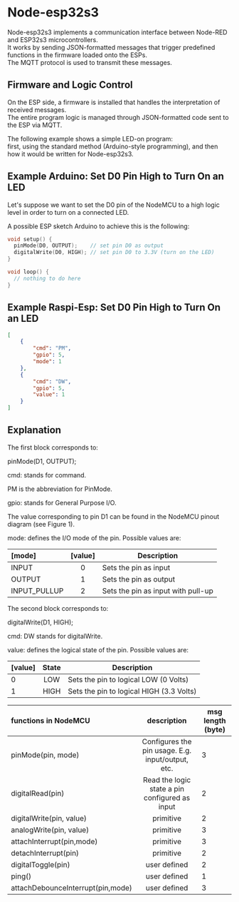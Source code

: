 # Node-esp32s3

Node-esp32s3 implements a communication interface between Node-RED and ESP32s3 microcontrollers.  
It works by sending JSON-formatted messages that trigger predefined functions in the firmware loaded onto the ESPs.  
The MQTT protocol is used to transmit these messages.

## Firmware and Logic Control

On the ESP side, a firmware is installed that handles the interpretation of received messages.  
The entire program logic is managed through JSON-formatted code sent to the ESP via MQTT.

The following example shows a simple LED-on program:  
first, using the standard method (Arduino-style programming), and then how it would be written for Node-esp32s3.

## Example Arduino: Set D0 Pin High to Turn On an LED

Let's suppose we want to set the D0 pin of the NodeMCU to a high logic level in order to turn on a connected LED.

A possible ESP sketch Arduino  to achieve this is the following:

```cpp
void setup() {
  pinMode(D0, OUTPUT);    // set pin D0 as output
  digitalWrite(D0, HIGH); // set pin D0 to 3.3V (turn on the LED)
}

void loop() {
  // nothing to do here
}
```

## Example Raspi-Esp: Set D0 Pin High to Turn On an LED

```json
[
    {
        "cmd": "PM",
        "gpio": 5,
        "mode": 1
    },
    {
        "cmd": "DW",
        "gpio": 5,
        "value": 1
    }
]
```

## Explanation

The first block corresponds to:

pinMode(D1, OUTPUT);

cmd: stands for command.

PM is the abbreviation for PinMode.


gpio: stands for General Purpose I/O.

The value corresponding to pin D1 can be found in the NodeMCU pinout diagram (see Figure 1).


mode: defines the I/O mode of the pin. Possible values are:

| [mode] | [value] | Description                          |
|:--------------|:-----:|--------------------------------------|
| INPUT         | 0     | Sets the pin as input                |
| OUTPUT        | 1     | Sets the pin as output               |
| INPUT_PULLUP  | 2     | Sets the pin as input with pull-up   |

The second block corresponds to:

digitalWrite(D1, HIGH);

cmd: DW stands for digitalWrite.

value: defines the logical state of the pin. Possible values are:

| [value] | State | Description                          |
|:------|:-----:|--------------------------------------|
| 0     | LOW   | Sets the pin to logical LOW (0 Volts) |
| 1     | HIGH  | Sets the pin to logical HIGH (3.3 Volts) |




|functions in NodeMCU|description|msg length (byte)|
|:-------------------|:---:|----------------|
|pinMode(pin, mode)|Configures the pin usage. E.g. input/output, etc.|3|
|digitalRead(pin)|Read the logic state a pin configured as input|2|
|digitalWrite(pin, value)|primitive|2|
|analogWrite(pin, value)|primitive|3|
|attachInterrupt(pin,mode)|primitive|3|
|detachInterrupt(pin)|primitive|2|
|digitalToggle(pin)|user defined|2|
|ping()|user defined |1|
|attachDebounceInterrupt(pin,mode)|user defined|3|

